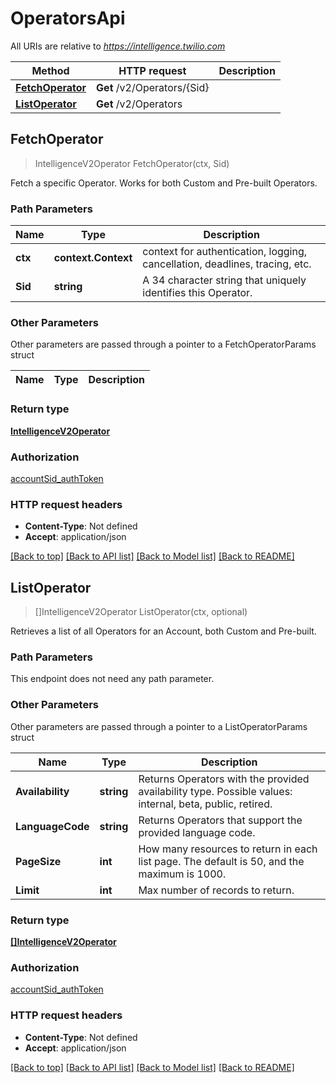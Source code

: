 # OperatorsApi

All URIs are relative to *https://intelligence.twilio.com*

Method | HTTP request | Description
------------- | ------------- | -------------
[**FetchOperator**](OperatorsApi.md#FetchOperator) | **Get** /v2/Operators/{Sid} | 
[**ListOperator**](OperatorsApi.md#ListOperator) | **Get** /v2/Operators | 



## FetchOperator

> IntelligenceV2Operator FetchOperator(ctx, Sid)



Fetch a specific Operator. Works for both Custom and Pre-built Operators.

### Path Parameters


Name | Type | Description
------------- | ------------- | -------------
**ctx** | **context.Context** | context for authentication, logging, cancellation, deadlines, tracing, etc.
**Sid** | **string** | A 34 character string that uniquely identifies this Operator.

### Other Parameters

Other parameters are passed through a pointer to a FetchOperatorParams struct


Name | Type | Description
------------- | ------------- | -------------

### Return type

[**IntelligenceV2Operator**](IntelligenceV2Operator.md)

### Authorization

[accountSid_authToken](../README.md#accountSid_authToken)

### HTTP request headers

- **Content-Type**: Not defined
- **Accept**: application/json

[[Back to top]](#) [[Back to API list]](../README.md#documentation-for-api-endpoints)
[[Back to Model list]](../README.md#documentation-for-models)
[[Back to README]](../README.md)


## ListOperator

> []IntelligenceV2Operator ListOperator(ctx, optional)



Retrieves a list of all Operators for an Account, both Custom and Pre-built.

### Path Parameters

This endpoint does not need any path parameter.

### Other Parameters

Other parameters are passed through a pointer to a ListOperatorParams struct


Name | Type | Description
------------- | ------------- | -------------
**Availability** | **string** | Returns Operators with the provided availability type. Possible values: internal, beta, public, retired.
**LanguageCode** | **string** | Returns Operators that support the provided language code.
**PageSize** | **int** | How many resources to return in each list page. The default is 50, and the maximum is 1000.
**Limit** | **int** | Max number of records to return.

### Return type

[**[]IntelligenceV2Operator**](IntelligenceV2Operator.md)

### Authorization

[accountSid_authToken](../README.md#accountSid_authToken)

### HTTP request headers

- **Content-Type**: Not defined
- **Accept**: application/json

[[Back to top]](#) [[Back to API list]](../README.md#documentation-for-api-endpoints)
[[Back to Model list]](../README.md#documentation-for-models)
[[Back to README]](../README.md)

